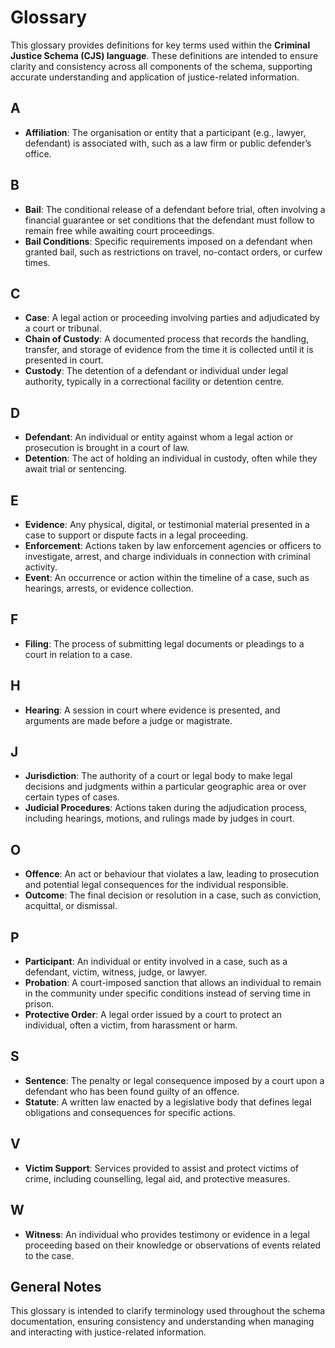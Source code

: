 # Glossary

This glossary provides definitions for key terms used within the **Criminal Justice Schema (CJS) language**. These definitions are intended to ensure clarity and consistency across all components of the schema, supporting accurate understanding and application of justice-related information.

## A

- **Affiliation**: The organisation or entity that a participant (e.g., lawyer, defendant) is associated with, such as a law firm or public defender’s office.

## B

- **Bail**: The conditional release of a defendant before trial, often involving a financial guarantee or set conditions that the defendant must follow to remain free while awaiting court proceedings.
- **Bail Conditions**: Specific requirements imposed on a defendant when granted bail, such as restrictions on travel, no-contact orders, or curfew times.

## C

- **Case**: A legal action or proceeding involving parties and adjudicated by a court or tribunal.
- **Chain of Custody**: A documented process that records the handling, transfer, and storage of evidence from the time it is collected until it is presented in court.
- **Custody**: The detention of a defendant or individual under legal authority, typically in a correctional facility or detention centre.

## D

- **Defendant**: An individual or entity against whom a legal action or prosecution is brought in a court of law.
- **Detention**: The act of holding an individual in custody, often while they await trial or sentencing.

## E

- **Evidence**: Any physical, digital, or testimonial material presented in a case to support or dispute facts in a legal proceeding.
- **Enforcement**: Actions taken by law enforcement agencies or officers to investigate, arrest, and charge individuals in connection with criminal activity.
- **Event**: An occurrence or action within the timeline of a case, such as hearings, arrests, or evidence collection.

## F

- **Filing**: The process of submitting legal documents or pleadings to a court in relation to a case.

## H

- **Hearing**: A session in court where evidence is presented, and arguments are made before a judge or magistrate.

## J

- **Jurisdiction**: The authority of a court or legal body to make legal decisions and judgments within a particular geographic area or over certain types of cases.
- **Judicial Procedures**: Actions taken during the adjudication process, including hearings, motions, and rulings made by judges in court.

## O

- **Offence**: An act or behaviour that violates a law, leading to prosecution and potential legal consequences for the individual responsible.
- **Outcome**: The final decision or resolution in a case, such as conviction, acquittal, or dismissal.

## P

- **Participant**: An individual or entity involved in a case, such as a defendant, victim, witness, judge, or lawyer.
- **Probation**: A court-imposed sanction that allows an individual to remain in the community under specific conditions instead of serving time in prison.
- **Protective Order**: A legal order issued by a court to protect an individual, often a victim, from harassment or harm.

## S

- **Sentence**: The penalty or legal consequence imposed by a court upon a defendant who has been found guilty of an offence.
- **Statute**: A written law enacted by a legislative body that defines legal obligations and consequences for specific actions.

## V

- **Victim Support**: Services provided to assist and protect victims of crime, including counselling, legal aid, and protective measures.

## W

- **Witness**: An individual who provides testimony or evidence in a legal proceeding based on their knowledge or observations of events related to the case.

## General Notes

This glossary is intended to clarify terminology used throughout the schema documentation, ensuring consistency and understanding when managing and interacting with justice-related information.
